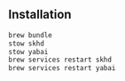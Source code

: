 ## Installation

```bash
brew bundle
stow skhd
stow yabai
brew services restart skhd
brew services restart yabai
```
